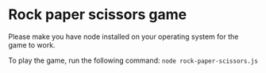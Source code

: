 # Rock paper scissors game

Please make you have node installed on your operating system for the game to work.

To play the game, run the following command:
`node rock-paper-scissors.js`
